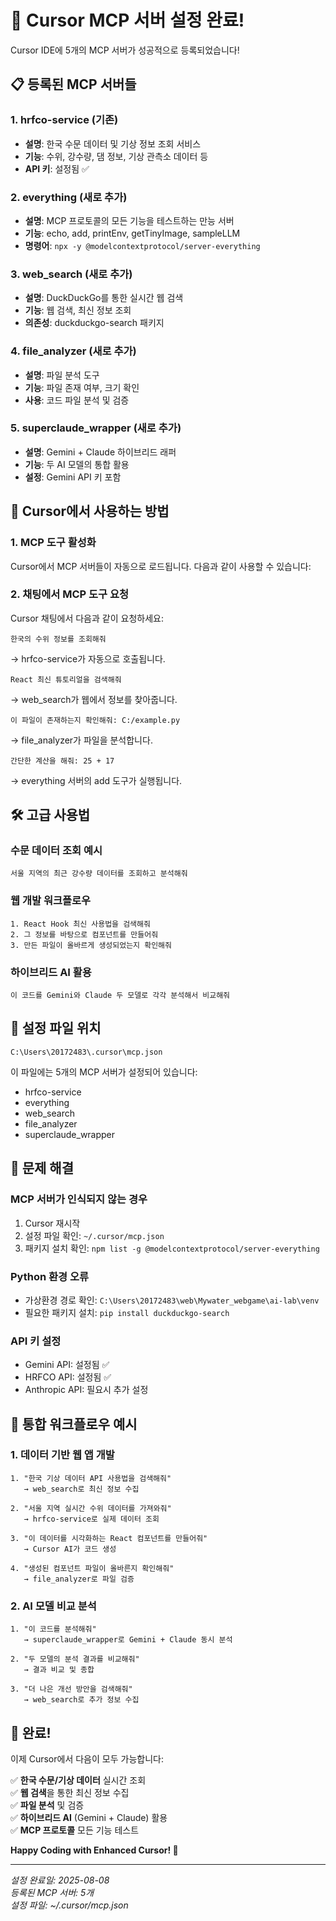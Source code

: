# 🎉 Cursor MCP 서버 설정 완료!

Cursor IDE에 5개의 MCP 서버가 성공적으로 등록되었습니다!

## 📋 등록된 MCP 서버들

### 1. hrfco-service (기존)
- **설명**: 한국 수문 데이터 및 기상 정보 조회 서비스
- **기능**: 수위, 강수량, 댐 정보, 기상 관측소 데이터 등
- **API 키**: 설정됨 ✅

### 2. everything (새로 추가)
- **설명**: MCP 프로토콜의 모든 기능을 테스트하는 만능 서버
- **기능**: echo, add, printEnv, getTinyImage, sampleLLM
- **명령어**: `npx -y @modelcontextprotocol/server-everything`

### 3. web_search (새로 추가)
- **설명**: DuckDuckGo를 통한 실시간 웹 검색
- **기능**: 웹 검색, 최신 정보 조회
- **의존성**: duckduckgo-search 패키지

### 4. file_analyzer (새로 추가)
- **설명**: 파일 분석 도구
- **기능**: 파일 존재 여부, 크기 확인
- **사용**: 코드 파일 분석 및 검증

### 5. superclaude_wrapper (새로 추가)
- **설명**: Gemini + Claude 하이브리드 래퍼
- **기능**: 두 AI 모델의 통합 활용
- **설정**: Gemini API 키 포함

## 🚀 Cursor에서 사용하는 방법

### 1. MCP 도구 활성화
Cursor에서 MCP 서버들이 자동으로 로드됩니다. 다음과 같이 사용할 수 있습니다:

### 2. 채팅에서 MCP 도구 요청
Cursor 채팅에서 다음과 같이 요청하세요:

```
한국의 수위 정보를 조회해줘
```
→ hrfco-service가 자동으로 호출됩니다.

```
React 최신 튜토리얼을 검색해줘
```
→ web_search가 웹에서 정보를 찾아줍니다.

```
이 파일이 존재하는지 확인해줘: C:/example.py
```
→ file_analyzer가 파일을 분석합니다.

```
간단한 계산을 해줘: 25 + 17
```
→ everything 서버의 add 도구가 실행됩니다.

## 🛠️ 고급 사용법

### 수문 데이터 조회 예시
```
서울 지역의 최근 강수량 데이터를 조회하고 분석해줘
```

### 웹 개발 워크플로우
```
1. React Hook 최신 사용법을 검색해줘
2. 그 정보를 바탕으로 컴포넌트를 만들어줘
3. 만든 파일이 올바르게 생성되었는지 확인해줘
```

### 하이브리드 AI 활용
```
이 코드를 Gemini와 Claude 두 모델로 각각 분석해서 비교해줘
```

## 📁 설정 파일 위치

```
C:\Users\20172483\.cursor\mcp.json
```

이 파일에는 5개의 MCP 서버가 설정되어 있습니다:
- hrfco-service
- everything  
- web_search
- file_analyzer
- superclaude_wrapper

## 🔧 문제 해결

### MCP 서버가 인식되지 않는 경우
1. Cursor 재시작
2. 설정 파일 확인: `~/.cursor/mcp.json`
3. 패키지 설치 확인: `npm list -g @modelcontextprotocol/server-everything`

### Python 환경 오류
- 가상환경 경로 확인: `C:\Users\20172483\web\Mywater_webgame\ai-lab\venv`
- 필요한 패키지 설치: `pip install duckduckgo-search`

### API 키 설정
- Gemini API: 설정됨 ✅
- HRFCO API: 설정됨 ✅
- Anthropic API: 필요시 추가 설정

## 🎯 통합 워크플로우 예시

### 1. 데이터 기반 웹 앱 개발
```
1. "한국 기상 데이터 API 사용법을 검색해줘"
   → web_search로 최신 정보 수집

2. "서울 지역 실시간 수위 데이터를 가져와줘"
   → hrfco-service로 실제 데이터 조회

3. "이 데이터를 시각화하는 React 컴포넌트를 만들어줘"
   → Cursor AI가 코드 생성

4. "생성된 컴포넌트 파일이 올바른지 확인해줘"
   → file_analyzer로 파일 검증
```

### 2. AI 모델 비교 분석
```
1. "이 코드를 분석해줘"
   → superclaude_wrapper로 Gemini + Claude 동시 분석

2. "두 모델의 분석 결과를 비교해줘"
   → 결과 비교 및 종합

3. "더 나은 개선 방안을 검색해줘"
   → web_search로 추가 정보 수집
```

## 🎉 완료!

이제 Cursor에서 다음이 모두 가능합니다:

✅ **한국 수문/기상 데이터** 실시간 조회  
✅ **웹 검색**을 통한 최신 정보 수집  
✅ **파일 분석** 및 검증  
✅ **하이브리드 AI** (Gemini + Claude) 활용  
✅ **MCP 프로토콜** 모든 기능 테스트  

**Happy Coding with Enhanced Cursor! 🚀**

---

*설정 완료일: 2025-08-08*  
*등록된 MCP 서버: 5개*  
*설정 파일: ~/.cursor/mcp.json* 
